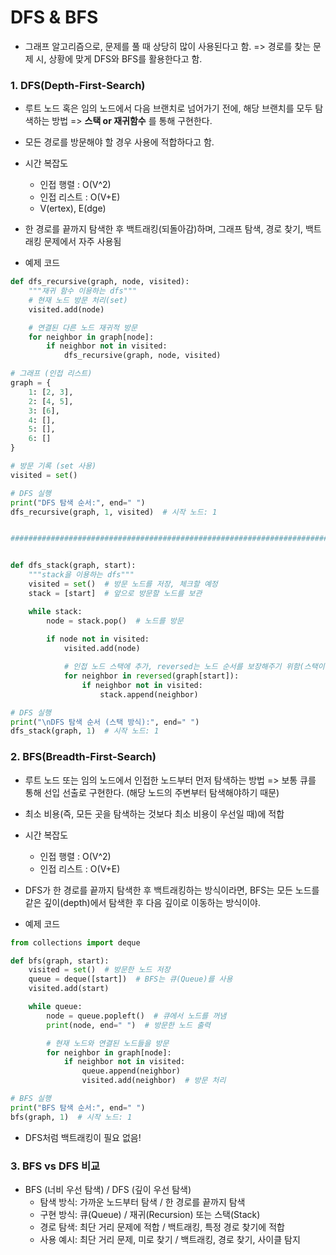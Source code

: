 # DFS & BFS

- 그래프 알고리즘으로, 문제를 풀 때 상당히 많이 사용된다고 함. => 경로를 찾는 문제 시, 상황에 맞게 DFS와 BFS를 활용한다고 함.


### 1. DFS(Depth-First-Search)

- 루트 노드 혹은 임의 노드에서 다음 브랜치로 넘어가기 전에, 해당 브랜치를 모두 탐색하는 방법 => **스택 or 재귀함수** 를 통해 구현한다.

- 모든 경로를 방문해야 할 경우 사용에 적합하다고 함.

- 시간 복잡도
    - 인접 행렬 : O(V^2)
    - 인접 리스트 : O(V+E)
    - V(ertex), E(dge)


- 한 경로를 끝까지 탐색한 후 백트래킹(되돌아감)하며, 그래프 탐색, 경로 찾기, 백트래킹 문제에서 자주 사용됨

- 예제 코드

```python
def dfs_recursive(graph, node, visited):
    """재귀 함수 이용하는 dfs"""
    # 현재 노드 방문 처리(set)
    visited.add(node)

    # 연결된 다른 노드 재귀적 방문
    for neighbor in graph[node]:
        if neighbor not in visited:
            dfs_recursive(graph, node, visited)

# 그래프 (인접 리스트)
graph = {
    1: [2, 3],
    2: [4, 5],
    3: [6],
    4: [],
    5: [],
    6: []
}

# 방문 기록 (set 사용)
visited = set()

# DFS 실행
print("DFS 탐색 순서:", end=" ")
dfs_recursive(graph, 1, visited)  # 시작 노드: 1


#############################################################################


def dfs_stack(graph, start):
    """stack을 이용하는 dfs"""
    visited = set()  # 방문 노드를 저장, 체크할 예정
    stack = [start]  # 앞으로 방문할 노드를 보관

    while stack:
        node = stack.pop()  # 노드를 방문
        
        if node not in visited:
            visited.add(node)

            # 인접 노드 스택에 추가, reversed는 노드 순서를 보장해주기 위함(스택이라서 거꾸로가 됨)
            for neighbor in reversed(graph[start]):
                if neighbor not in visited:
                    stack.append(neighbor)

# DFS 실행
print("\nDFS 탐색 순서 (스택 방식):", end=" ")
dfs_stack(graph, 1)  # 시작 노드: 1
```






### 2. BFS(Breadth-First-Search)

- 루트 노드 또는 임의 노드에서 인접한 노드부터 먼저 탐색하는 방법 => 보통 큐를 통해 선입 선출로 구현한다. (해당 노드의 주변부터 탐색해야하기 때문)

- 최소 비용(즉, 모든 곳을 탐색하는 것보다 최소 비용이 우선일 때)에 적합

- 시간 복잡도
    - 인접 행렬 : O(V^2)
    - 인접 리스트 : O(V+E)

- DFS가 한 경로를 끝까지 탐색한 후 백트래킹하는 방식이라면, BFS는 모든 노드를 같은 깊이(depth)에서 탐색한 후 다음 깊이로 이동하는 방식이야.

- 예제 코드

```python
from collections import deque

def bfs(graph, start):
    visited = set()  # 방문한 노드 저장
    queue = deque([start])  # BFS는 큐(Queue)를 사용
    visited.add(start)

    while queue:
        node = queue.popleft()  # 큐에서 노드를 꺼냄
        print(node, end=" ")  # 방문한 노드 출력

        # 현재 노드와 연결된 노드들을 방문
        for neighbor in graph[node]:
            if neighbor not in visited:
                queue.append(neighbor)
                visited.add(neighbor)  # 방문 처리

# BFS 실행
print("BFS 탐색 순서:", end=" ")
bfs(graph, 1)  # 시작 노드: 1
```

- DFS처럼 백트래킹이 필요 없음!

### 3. BFS vs DFS 비교

- BFS (너비 우선 탐색) / DFS (깊이 우선 탐색)
    - 탐색 방식: 가까운 노드부터 탐색 / 한 경로를 끝까지 탐색
    - 구현 방식: 큐(Queue) / 재귀(Recursion) 또는 스택(Stack)
    - 경로 탐색: 최단 거리 문제에 적합 / 백트래킹, 특정 경로 찾기에 적합
    - 사용 예시: 최단 거리 문제, 미로 찾기 / 백트래킹, 경로 찾기, 사이클 탐지
